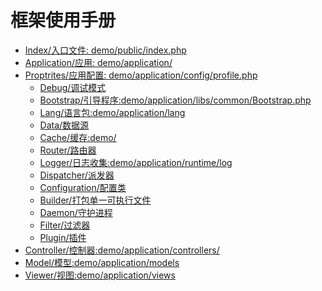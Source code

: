 框架使用手册
====

* [Index/入口文件:    demo/public/index.php](https://github.com/tinyphporg/tinyphp-docs/blob/master/docs/manual/index-001.md)
* [Application/应用: demo/application/](https://github.com/tinyphporg/tinyphp-docs/blob/master/docs/manual/application-002.md)    
* [Proptrites/应用配置:  demo/application/config/profile.php](https://github.com/tinyphporg/tinyphp-docs/blob/master/docs/manual/profile-003.md)
    * [Debug/调试模式](https://github.com/tinyphporg/tinyphp-docs/blob/master/docs/manual/debug-004.md)
    * [Bootstrap/引导程序:demo/application/libs/common/Bootstrap.php](https://github.com/tinyphporg/tinyphp-docs/blob/master/docs/manual/bootstrap-005.md)
    * [Lang/语言包:demo/application/lang](https://github.com/tinyphporg/tinyphp-docs/blob/master/docs/manual/lang-006.md)
    * [Data/数据源](https://github.com/tinyphporg/tinyphp-docs/blob/master/docs/manual/data-007.md)
    * [Cache/缓存:demo/](https://github.com/tinyphporg/tinyphp-docs/blob/master/docs/manual/cache-008.md)
    * [Router/路由器](https://github.com/tinyphporg/tinyphp-docs/blob/master/docs/manual/router-009.md)
    * [Logger/日志收集:demo/application/runtime/log](https://github.com/tinyphporg/tinyphp-docs/blob/master/docs/manual/logger-010.md)
    * [Dispatcher/派发器](https://github.com/tinyphporg/tinyphp-docs/blob/master/docs/manual/dispatcher-011.md)
    * [Configuration/配置类](https://github.com/tinyphporg/tinyphp-docs/blob/master/docs/manual/configuration-012.md)
    * [Builder/打包单一可执行文件](https://github.com/tinyphporg/tinyphp-docs/blob/master/docs/manual/builder-013.md)
    * [Daemon/守护进程](https://github.com/tinyphporg/tinyphp-docs/blob/master/docs/manual/daemon-014.md)
    * [Filter/过滤器](https://github.com/tinyphporg/tinyphp-docs/blob/master/docs/manual/filter-015.md)
    * [Plugin/插件](https://github.com/tinyphporg/tinyphp-docs/blob/master/docs/manual/plugin-016.md)
 * [Controller/控制器:demo/application/controllers/](https://github.com/tinyphporg/tinyphp-docs/blob/master/docs/manual/controller-017.md)
 * [Model/模型:demo/application/models](https://github.com/tinyphporg/tinyphp-docs/blob/master/docs/manual/model-018.md)
 * [Viewer/视图:demo/application/views](https://github.com/tinyphporg/tinyphp-docs/blob/master/docs/manual/viewer-019.md)
